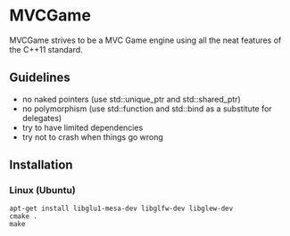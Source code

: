 MVCGame
=====================

MVCGame strives to be a MVC Game engine
using all the neat features of the C++11 standard.

Guidelines
----------

* no naked pointers (use std::unique_ptr and std::shared_ptr)
* no polymorphism (use std::function and std::bind as a substitute for delegates)
* try to have limited dependencies
* try not to crash when things go wrong

Installation
------------

### Linux (Ubuntu)

```
apt-get install libglu1-mesa-dev libglfw-dev libglew-dev
cmake .
make
```
